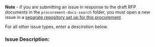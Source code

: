 **Note** - if you are submitting an issue in response to the draft RFP documents in the `procurement-docs-search` folder, you must open a new issue in a [separate repository set up for this procurement](https://github.com/AlaskaDHSS/RFP-Search-Unification).

For all other issue types, enter a descirotion below.

### Issue Description:


